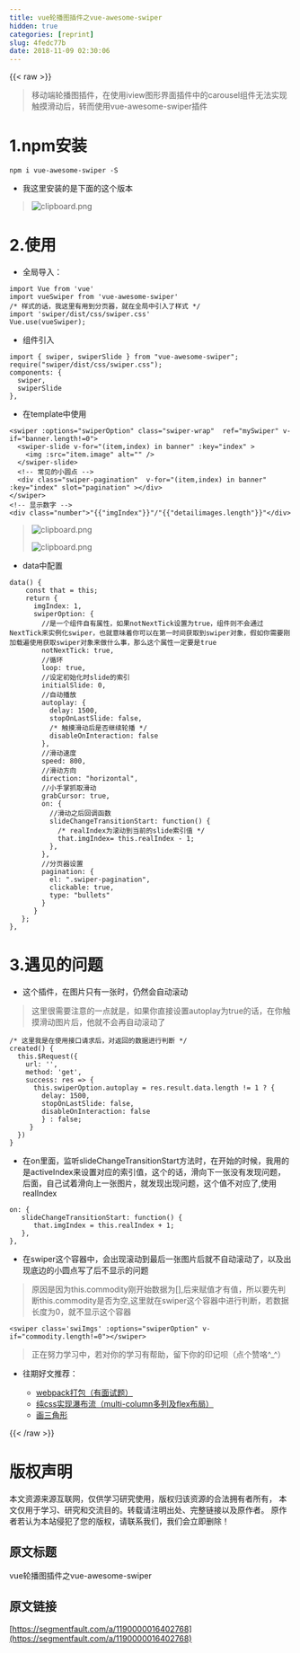 ```yaml
---
title: vue轮播图插件之vue-awesome-swiper
hidden: true
categories: [reprint]
slug: 4fedc77b
date: 2018-11-09 02:30:06
---
```


{{< raw >}}
<blockquote>&#x79FB;&#x52A8;&#x7AEF;&#x8F6E;&#x64AD;&#x56FE;&#x63D2;&#x4EF6;&#xFF0C;&#x5728;&#x4F7F;&#x7528;iview&#x56FE;&#x5F62;&#x754C;&#x9762;&#x63D2;&#x4EF6;&#x4E2D;&#x7684;carousel&#x7EC4;&#x4EF6;&#x65E0;&#x6CD5;&#x5B9E;&#x73B0;&#x89E6;&#x6478;&#x6ED1;&#x52A8;&#x540E;&#xFF0C;&#x8F6C;&#x800C;&#x4F7F;&#x7528;vue-awesome-swiper&#x63D2;&#x4EF6;</blockquote><h1 id="articleHeader0">1.npm&#x5B89;&#x88C5;</h1><div class="widget-codetool" style="display:none"><div class="widget-codetool--inner"><span class="selectCode code-tool" data-toggle="tooltip" data-placement="top" title="" data-original-title="&#x5168;&#x9009;"></span> <span type="button" class="copyCode code-tool" data-toggle="tooltip" data-placement="top" data-clipboard-text="npm i vue-awesome-swiper -S" title="" data-original-title="&#x590D;&#x5236;"></span> <span type="button" class="saveToNote code-tool" data-toggle="tooltip" data-placement="top" title="" data-original-title="&#x653E;&#x8FDB;&#x7B14;&#x8BB0;"></span></div></div><pre class="hljs stylus"><code style="word-break:break-word;white-space:initial">npm <span class="hljs-selector-tag">i</span> vue-awesome-swiper -S</code></pre><ul><li>&#x6211;&#x8FD9;&#x91CC;&#x5B89;&#x88C5;&#x7684;&#x662F;&#x4E0B;&#x9762;&#x7684;&#x8FD9;&#x4E2A;&#x7248;&#x672C;</li></ul><blockquote><span class="img-wrap"><img data-src="/img/bVbgYQC?w=810&amp;h=43" src="https://static.alili.tech/img/bVbgYQC?w=810&amp;h=43" alt="clipboard.png" title="clipboard.png" style="cursor:pointer;display:inline"></span></blockquote><h1 id="articleHeader1">2.&#x4F7F;&#x7528;</h1><ul><li>&#x5168;&#x5C40;&#x5BFC;&#x5165;&#xFF1A;</li></ul><div class="widget-codetool" style="display:none"><div class="widget-codetool--inner"><span class="selectCode code-tool" data-toggle="tooltip" data-placement="top" title="" data-original-title="&#x5168;&#x9009;"></span> <span type="button" class="copyCode code-tool" data-toggle="tooltip" data-placement="top" data-clipboard-text="import Vue from &apos;vue&apos;
import vueSwiper from &apos;vue-awesome-swiper&apos;
/* &#x6837;&#x5F0F;&#x7684;&#x8BDD;&#xFF0C;&#x6211;&#x8FD9;&#x91CC;&#x6709;&#x7528;&#x5230;&#x5206;&#x9875;&#x5668;&#xFF0C;&#x5C31;&#x5728;&#x5168;&#x5C40;&#x4E2D;&#x5F15;&#x5165;&#x4E86;&#x6837;&#x5F0F; */
import &apos;swiper/dist/css/swiper.css&apos;
Vue.use(vueSwiper);" title="" data-original-title="&#x590D;&#x5236;"></span> <span type="button" class="saveToNote code-tool" data-toggle="tooltip" data-placement="top" title="" data-original-title="&#x653E;&#x8FDB;&#x7B14;&#x8BB0;"></span></div></div><pre class="hljs clean"><code><span class="hljs-keyword">import</span> Vue <span class="hljs-keyword">from</span> <span class="hljs-string">&apos;vue&apos;</span>
<span class="hljs-keyword">import</span> vueSwiper <span class="hljs-keyword">from</span> <span class="hljs-string">&apos;vue-awesome-swiper&apos;</span>
<span class="hljs-comment">/* &#x6837;&#x5F0F;&#x7684;&#x8BDD;&#xFF0C;&#x6211;&#x8FD9;&#x91CC;&#x6709;&#x7528;&#x5230;&#x5206;&#x9875;&#x5668;&#xFF0C;&#x5C31;&#x5728;&#x5168;&#x5C40;&#x4E2D;&#x5F15;&#x5165;&#x4E86;&#x6837;&#x5F0F; */</span>
<span class="hljs-keyword">import</span> <span class="hljs-string">&apos;swiper/dist/css/swiper.css&apos;</span>
Vue.use(vueSwiper);</code></pre><ul><li>&#x7EC4;&#x4EF6;&#x5F15;&#x5165;</li></ul><div class="widget-codetool" style="display:none"><div class="widget-codetool--inner"><span class="selectCode code-tool" data-toggle="tooltip" data-placement="top" title="" data-original-title="&#x5168;&#x9009;"></span> <span type="button" class="copyCode code-tool" data-toggle="tooltip" data-placement="top" data-clipboard-text="import { swiper, swiperSlide } from &quot;vue-awesome-swiper&quot;;
require(&quot;swiper/dist/css/swiper.css&quot;);
components: {
  swiper,
  swiperSlide
}," title="" data-original-title="&#x590D;&#x5236;"></span> <span type="button" class="saveToNote code-tool" data-toggle="tooltip" data-placement="top" title="" data-original-title="&#x653E;&#x8FDB;&#x7B14;&#x8BB0;"></span></div></div><pre class="hljs mipsasm"><code>import { <span class="hljs-keyword">swiper, </span><span class="hljs-keyword">swiperSlide </span>} from <span class="hljs-string">&quot;vue-awesome-swiper&quot;</span><span class="hljs-comment">;</span>
require(<span class="hljs-string">&quot;swiper/dist/css/swiper.css&quot;</span>)<span class="hljs-comment">;</span>
<span class="hljs-symbol">components:</span> {
  <span class="hljs-keyword">swiper,
</span>  <span class="hljs-keyword">swiperSlide
</span>},</code></pre><ul><li>&#x5728;template&#x4E2D;&#x4F7F;&#x7528;</li></ul><div class="widget-codetool" style="display:none"><div class="widget-codetool--inner"><span class="selectCode code-tool" data-toggle="tooltip" data-placement="top" title="" data-original-title="&#x5168;&#x9009;"></span> <span type="button" class="copyCode code-tool" data-toggle="tooltip" data-placement="top" data-clipboard-text="&lt;swiper :options=&quot;swiperOption&quot; class=&quot;swiper-wrap&quot;  ref=&quot;mySwiper&quot; v-if=&quot;banner.length!=0&quot;&gt;
  &lt;swiper-slide v-for=&quot;(item,index) in banner&quot; :key=&quot;index&quot; &gt;
    &lt;img :src=&quot;item.image&quot; alt=&quot;&quot; /&gt;
  &lt;/swiper-slide&gt;
  &lt;!-- &#x5E38;&#x89C1;&#x7684;&#x5C0F;&#x5706;&#x70B9; --&gt;
  &lt;div class=&quot;swiper-pagination&quot;  v-for=&quot;(item,index) in banner&quot; :key=&quot;index&quot; slot=&quot;pagination&quot; &gt;&lt;/div&gt;
&lt;/swiper&gt;
&lt;!-- &#x663E;&#x793A;&#x6570;&#x5B57; --&gt;
&lt;div class=&quot;number&quot;&gt;{{imgIndex}}/{{detailimages.length}}&lt;/div&gt;" title="" data-original-title="&#x590D;&#x5236;"></span> <span type="button" class="saveToNote code-tool" data-toggle="tooltip" data-placement="top" title="" data-original-title="&#x653E;&#x8FDB;&#x7B14;&#x8BB0;"></span></div></div><pre class="hljs django"><code><span class="xml"><span class="hljs-tag">&lt;<span class="hljs-name">swiper</span> <span class="hljs-attr">:options</span>=<span class="hljs-string">&quot;swiperOption&quot;</span> <span class="hljs-attr">class</span>=<span class="hljs-string">&quot;swiper-wrap&quot;</span>  <span class="hljs-attr">ref</span>=<span class="hljs-string">&quot;mySwiper&quot;</span> <span class="hljs-attr">v-if</span>=<span class="hljs-string">&quot;banner.length!=0&quot;</span>&gt;</span>
  <span class="hljs-tag">&lt;<span class="hljs-name">swiper-slide</span> <span class="hljs-attr">v-for</span>=<span class="hljs-string">&quot;(item,index) in banner&quot;</span> <span class="hljs-attr">:key</span>=<span class="hljs-string">&quot;index&quot;</span> &gt;</span>
    <span class="hljs-tag">&lt;<span class="hljs-name">img</span> <span class="hljs-attr">:src</span>=<span class="hljs-string">&quot;item.image&quot;</span> <span class="hljs-attr">alt</span>=<span class="hljs-string">&quot;&quot;</span> /&gt;</span>
  <span class="hljs-tag">&lt;/<span class="hljs-name">swiper-slide</span>&gt;</span>
  <span class="hljs-comment">&lt;!-- &#x5E38;&#x89C1;&#x7684;&#x5C0F;&#x5706;&#x70B9; --&gt;</span>
  <span class="hljs-tag">&lt;<span class="hljs-name">div</span> <span class="hljs-attr">class</span>=<span class="hljs-string">&quot;swiper-pagination&quot;</span>  <span class="hljs-attr">v-for</span>=<span class="hljs-string">&quot;(item,index) in banner&quot;</span> <span class="hljs-attr">:key</span>=<span class="hljs-string">&quot;index&quot;</span> <span class="hljs-attr">slot</span>=<span class="hljs-string">&quot;pagination&quot;</span> &gt;</span><span class="hljs-tag">&lt;/<span class="hljs-name">div</span>&gt;</span>
<span class="hljs-tag">&lt;/<span class="hljs-name">swiper</span>&gt;</span>
<span class="hljs-comment">&lt;!-- &#x663E;&#x793A;&#x6570;&#x5B57; --&gt;</span>
<span class="hljs-tag">&lt;<span class="hljs-name">div</span> <span class="hljs-attr">class</span>=<span class="hljs-string">&quot;number&quot;</span>&gt;</span></span><span class="hljs-template-variable">"{{"imgIndex"}}"</span><span class="xml">/</span><span class="hljs-template-variable">"{{"detailimages.length"}}"</span><span class="xml"><span class="hljs-tag">&lt;/<span class="hljs-name">div</span>&gt;</span></span></code></pre><blockquote><span class="img-wrap"><img data-src="/img/bVbgYUq?w=319&amp;h=44" src="https://static.alili.tech/img/bVbgYUq?w=319&amp;h=44" alt="clipboard.png" title="clipboard.png" style="cursor:pointer;display:inline"></span><p><span class="img-wrap"><img data-src="/img/bVbgYUQ?w=326&amp;h=32" src="https://static.alili.tech/img/bVbgYUQ?w=326&amp;h=32" alt="clipboard.png" title="clipboard.png" style="cursor:pointer;display:inline"></span></p></blockquote><ul><li>data&#x4E2D;&#x914D;&#x7F6E;</li></ul><div class="widget-codetool" style="display:none"><div class="widget-codetool--inner"><span class="selectCode code-tool" data-toggle="tooltip" data-placement="top" title="" data-original-title="&#x5168;&#x9009;"></span> <span type="button" class="copyCode code-tool" data-toggle="tooltip" data-placement="top" data-clipboard-text="data() {
    const that = this;
    return {
      imgIndex: 1,
      swiperOption: {
        //&#x662F;&#x4E00;&#x4E2A;&#x7EC4;&#x4EF6;&#x81EA;&#x6709;&#x5C5E;&#x6027;&#xFF0C;&#x5982;&#x679C;notNextTick&#x8BBE;&#x7F6E;&#x4E3A;true&#xFF0C;&#x7EC4;&#x4EF6;&#x5219;&#x4E0D;&#x4F1A;&#x901A;&#x8FC7;NextTick&#x6765;&#x5B9E;&#x4F8B;&#x5316;swiper&#xFF0C;&#x4E5F;&#x5C31;&#x610F;&#x5473;&#x7740;&#x4F60;&#x53EF;&#x4EE5;&#x5728;&#x7B2C;&#x4E00;&#x65F6;&#x95F4;&#x83B7;&#x53D6;&#x5230;swiper&#x5BF9;&#x8C61;&#xFF0C;&#x5047;&#x5982;&#x4F60;&#x9700;&#x8981;&#x521A;&#x52A0;&#x8F7D;&#x904D;&#x4F7F;&#x7528;&#x83B7;&#x53D6;swiper&#x5BF9;&#x8C61;&#x6765;&#x505A;&#x4EC0;&#x4E48;&#x4E8B;&#xFF0C;&#x90A3;&#x4E48;&#x8FD9;&#x4E2A;&#x5C5E;&#x6027;&#x4E00;&#x5B9A;&#x8981;&#x662F;true
        notNextTick: true,
        //&#x5FAA;&#x73AF;
        loop: true,
        //&#x8BBE;&#x5B9A;&#x521D;&#x59CB;&#x5316;&#x65F6;slide&#x7684;&#x7D22;&#x5F15;
        initialSlide: 0,
        //&#x81EA;&#x52A8;&#x64AD;&#x653E;
        autoplay: {
          delay: 1500,
          stopOnLastSlide: false,
          /* &#x89E6;&#x6478;&#x6ED1;&#x52A8;&#x540E;&#x662F;&#x5426;&#x7EE7;&#x7EED;&#x8F6E;&#x64AD; */
          disableOnInteraction: false
        },
        //&#x6ED1;&#x52A8;&#x901F;&#x5EA6;
        speed: 800,
        //&#x6ED1;&#x52A8;&#x65B9;&#x5411;
        direction: &quot;horizontal&quot;,
        //&#x5C0F;&#x624B;&#x638C;&#x6293;&#x53D6;&#x6ED1;&#x52A8;
        grabCursor: true,
        on: {
          //&#x6ED1;&#x52A8;&#x4E4B;&#x540E;&#x56DE;&#x8C03;&#x51FD;&#x6570;
          slideChangeTransitionStart: function() {
            /* realIndex&#x4E3A;&#x6EDA;&#x52A8;&#x5230;&#x5F53;&#x524D;&#x7684;slide&#x7D22;&#x5F15;&#x503C; */
            that.imgIndex= this.realIndex - 1;
          },
        },
        //&#x5206;&#x9875;&#x5668;&#x8BBE;&#x7F6E;
        pagination: {
          el: &quot;.swiper-pagination&quot;,
          clickable: true,
          type: &quot;bullets&quot;
        }
      }
   };
}," title="" data-original-title="&#x590D;&#x5236;"></span> <span type="button" class="saveToNote code-tool" data-toggle="tooltip" data-placement="top" title="" data-original-title="&#x653E;&#x8FDB;&#x7B14;&#x8BB0;"></span></div></div><pre class="hljs dts"><code>data() {
    const that = this;
    <span class="hljs-class">return </span>{
<span class="hljs-symbol">      imgIndex:</span> <span class="hljs-number">1</span>,
<span class="hljs-symbol">      swiperOption:</span> {
        <span class="hljs-comment">//&#x662F;&#x4E00;&#x4E2A;&#x7EC4;&#x4EF6;&#x81EA;&#x6709;&#x5C5E;&#x6027;&#xFF0C;&#x5982;&#x679C;notNextTick&#x8BBE;&#x7F6E;&#x4E3A;true&#xFF0C;&#x7EC4;&#x4EF6;&#x5219;&#x4E0D;&#x4F1A;&#x901A;&#x8FC7;NextTick&#x6765;&#x5B9E;&#x4F8B;&#x5316;swiper&#xFF0C;&#x4E5F;&#x5C31;&#x610F;&#x5473;&#x7740;&#x4F60;&#x53EF;&#x4EE5;&#x5728;&#x7B2C;&#x4E00;&#x65F6;&#x95F4;&#x83B7;&#x53D6;&#x5230;swiper&#x5BF9;&#x8C61;&#xFF0C;&#x5047;&#x5982;&#x4F60;&#x9700;&#x8981;&#x521A;&#x52A0;&#x8F7D;&#x904D;&#x4F7F;&#x7528;&#x83B7;&#x53D6;swiper&#x5BF9;&#x8C61;&#x6765;&#x505A;&#x4EC0;&#x4E48;&#x4E8B;&#xFF0C;&#x90A3;&#x4E48;&#x8FD9;&#x4E2A;&#x5C5E;&#x6027;&#x4E00;&#x5B9A;&#x8981;&#x662F;true</span>
<span class="hljs-symbol">        notNextTick:</span> true,
        <span class="hljs-comment">//&#x5FAA;&#x73AF;</span>
<span class="hljs-symbol">        loop:</span> true,
        <span class="hljs-comment">//&#x8BBE;&#x5B9A;&#x521D;&#x59CB;&#x5316;&#x65F6;slide&#x7684;&#x7D22;&#x5F15;</span>
<span class="hljs-symbol">        initialSlide:</span> <span class="hljs-number">0</span>,
        <span class="hljs-comment">//&#x81EA;&#x52A8;&#x64AD;&#x653E;</span>
<span class="hljs-symbol">        autoplay:</span> {
<span class="hljs-symbol">          delay:</span> <span class="hljs-number">1500</span>,
<span class="hljs-symbol">          stopOnLastSlide:</span> false,
          <span class="hljs-comment">/* &#x89E6;&#x6478;&#x6ED1;&#x52A8;&#x540E;&#x662F;&#x5426;&#x7EE7;&#x7EED;&#x8F6E;&#x64AD; */</span>
<span class="hljs-symbol">          disableOnInteraction:</span> false
        },
        <span class="hljs-comment">//&#x6ED1;&#x52A8;&#x901F;&#x5EA6;</span>
<span class="hljs-symbol">        speed:</span> <span class="hljs-number">800</span>,
        <span class="hljs-comment">//&#x6ED1;&#x52A8;&#x65B9;&#x5411;</span>
<span class="hljs-symbol">        direction:</span> <span class="hljs-string">&quot;horizontal&quot;</span>,
        <span class="hljs-comment">//&#x5C0F;&#x624B;&#x638C;&#x6293;&#x53D6;&#x6ED1;&#x52A8;</span>
<span class="hljs-symbol">        grabCursor:</span> true,
<span class="hljs-symbol">        on:</span> {
          <span class="hljs-comment">//&#x6ED1;&#x52A8;&#x4E4B;&#x540E;&#x56DE;&#x8C03;&#x51FD;&#x6570;</span>
<span class="hljs-symbol">          slideChangeTransitionStart:</span> function() {
            <span class="hljs-comment">/* realIndex&#x4E3A;&#x6EDA;&#x52A8;&#x5230;&#x5F53;&#x524D;&#x7684;slide&#x7D22;&#x5F15;&#x503C; */</span>
            that.imgIndex= this.realIndex - <span class="hljs-number">1</span>;
          },
        },
        <span class="hljs-comment">//&#x5206;&#x9875;&#x5668;&#x8BBE;&#x7F6E;</span>
<span class="hljs-symbol">        pagination:</span> {
<span class="hljs-symbol">          el:</span> <span class="hljs-string">&quot;.swiper-pagination&quot;</span>,
<span class="hljs-symbol">          clickable:</span> true,
<span class="hljs-symbol">          type:</span> <span class="hljs-string">&quot;bullets&quot;</span>
        }
      }
   };
},</code></pre><h1 id="articleHeader2">3.&#x9047;&#x89C1;&#x7684;&#x95EE;&#x9898;</h1><ul><li>&#x8FD9;&#x4E2A;&#x63D2;&#x4EF6;&#xFF0C;&#x5728;&#x56FE;&#x7247;&#x53EA;&#x6709;&#x4E00;&#x5F20;&#x65F6;&#xFF0C;&#x4ECD;&#x7136;&#x4F1A;&#x81EA;&#x52A8;&#x6EDA;&#x52A8;</li></ul><blockquote>&#x8FD9;&#x91CC;&#x5F88;&#x9700;&#x8981;&#x6CE8;&#x610F;&#x7684;&#x4E00;&#x70B9;&#x5C31;&#x662F;&#xFF0C;&#x5982;&#x679C;&#x4F60;&#x76F4;&#x63A5;&#x8BBE;&#x7F6E;autoplay&#x4E3A;true&#x7684;&#x8BDD;&#xFF0C;&#x5728;&#x4F60;&#x89E6;&#x6478;&#x6ED1;&#x52A8;&#x56FE;&#x7247;&#x540E;&#xFF0C;&#x4ED6;&#x5C31;&#x4E0D;&#x4F1A;&#x518D;&#x81EA;&#x52A8;&#x6EDA;&#x52A8;&#x4E86;</blockquote><div class="widget-codetool" style="display:none"><div class="widget-codetool--inner"><span class="selectCode code-tool" data-toggle="tooltip" data-placement="top" title="" data-original-title="&#x5168;&#x9009;"></span> <span type="button" class="copyCode code-tool" data-toggle="tooltip" data-placement="top" data-clipboard-text="/* &#x8FD9;&#x91CC;&#x6211;&#x662F;&#x5728;&#x4F7F;&#x7528;&#x63A5;&#x53E3;&#x8BF7;&#x6C42;&#x540E;&#xFF0C;&#x5BF9;&#x8FD4;&#x56DE;&#x7684;&#x6570;&#x636E;&#x8FDB;&#x884C;&#x5224;&#x65AD; */
created() {
  this.$Request({
    url: &apos;&apos;,
    method: &apos;get&apos;,
    success: res =&gt; {
      this.swiperOption.autoplay = res.result.data.length != 1 ? {
        delay: 1500,
        stopOnLastSlide: false,
        disableOnInteraction: false
        } : false;
     }
  })
}" title="" data-original-title="&#x590D;&#x5236;"></span> <span type="button" class="saveToNote code-tool" data-toggle="tooltip" data-placement="top" title="" data-original-title="&#x653E;&#x8FDB;&#x7B14;&#x8BB0;"></span></div></div><pre class="hljs yaml"><code><span class="hljs-string">/*</span> <span class="hljs-string">&#x8FD9;&#x91CC;&#x6211;&#x662F;&#x5728;&#x4F7F;&#x7528;&#x63A5;&#x53E3;&#x8BF7;&#x6C42;&#x540E;&#xFF0C;&#x5BF9;&#x8FD4;&#x56DE;&#x7684;&#x6570;&#x636E;&#x8FDB;&#x884C;&#x5224;&#x65AD;</span> <span class="hljs-string">*/</span>
<span class="hljs-string">created()</span> <span class="hljs-string">{</span>
  <span class="hljs-string">this.$Request({</span>
<span class="hljs-attr">    url:</span> <span class="hljs-string">&apos;&apos;</span><span class="hljs-string">,</span>
<span class="hljs-attr">    method:</span> <span class="hljs-string">&apos;get&apos;</span><span class="hljs-string">,</span>
<span class="hljs-attr">    success:</span> <span class="hljs-string">res</span> <span class="hljs-string">=&gt;</span> <span class="hljs-string">{</span>
      <span class="hljs-string">this.swiperOption.autoplay</span> <span class="hljs-string">=</span> <span class="hljs-string">res.result.data.length</span> <span class="hljs-string">!=</span> <span class="hljs-number">1</span> <span class="hljs-string">?</span> <span class="hljs-string">{</span>
<span class="hljs-attr">        delay:</span> <span class="hljs-number">1500</span><span class="hljs-string">,</span>
<span class="hljs-attr">        stopOnLastSlide:</span> <span class="hljs-literal">false</span><span class="hljs-string">,</span>
<span class="hljs-attr">        disableOnInteraction:</span> <span class="hljs-literal">false</span>
        <span class="hljs-string">}</span> <span class="hljs-string">:</span> <span class="hljs-literal">false</span><span class="hljs-string">;</span>
     <span class="hljs-string">}</span>
  <span class="hljs-string">})</span>
<span class="hljs-string">}</span></code></pre><ul><li>&#x5728;on&#x91CC;&#x9762;&#xFF0C;&#x76D1;&#x542C;slideChangeTransitionStart&#x65B9;&#x6CD5;&#x65F6;&#xFF0C;&#x5728;&#x5F00;&#x59CB;&#x7684;&#x65F6;&#x5019;&#xFF0C;&#x6211;&#x7528;&#x7684;&#x662F;activeIndex&#x6765;&#x8BBE;&#x7F6E;&#x5BF9;&#x5E94;&#x7684;&#x7D22;&#x5F15;&#x503C;&#xFF0C;&#x8FD9;&#x4E2A;&#x7684;&#x8BDD;&#xFF0C;&#x6ED1;&#x5411;&#x4E0B;&#x4E00;&#x5F20;&#x6CA1;&#x6709;&#x53D1;&#x73B0;&#x95EE;&#x9898;&#xFF0C;&#x540E;&#x9762;&#xFF0C;&#x81EA;&#x5DF1;&#x8BD5;&#x7740;&#x6ED1;&#x5411;&#x4E0A;&#x4E00;&#x5F20;&#x56FE;&#x7247;&#xFF0C;&#x5C31;&#x53D1;&#x73B0;&#x51FA;&#x73B0;&#x95EE;&#x9898;&#xFF0C;&#x8FD9;&#x4E2A;&#x503C;&#x4E0D;&#x5BF9;&#x5E94;&#x4E86;,&#x4F7F;&#x7528;realIndex</li></ul><div class="widget-codetool" style="display:none"><div class="widget-codetool--inner"><span class="selectCode code-tool" data-toggle="tooltip" data-placement="top" title="" data-original-title="&#x5168;&#x9009;"></span> <span type="button" class="copyCode code-tool" data-toggle="tooltip" data-placement="top" data-clipboard-text="on: {
   slideChangeTransitionStart: function() {
      that.imgIndex = this.realIndex + 1;
   },
}," title="" data-original-title="&#x590D;&#x5236;"></span> <span type="button" class="saveToNote code-tool" data-toggle="tooltip" data-placement="top" title="" data-original-title="&#x653E;&#x8FDB;&#x7B14;&#x8BB0;"></span></div></div><pre class="hljs css"><code><span class="hljs-selector-tag">on</span>: {
   <span class="hljs-attribute">slideChangeTransitionStart</span>: <span class="hljs-built_in">function</span>() {
      that.imgIndex = this.realIndex + <span class="hljs-number">1</span>;
   },
},</code></pre><ul><li>&#x5728;swiper&#x8FD9;&#x4E2A;&#x5BB9;&#x5668;&#x4E2D;&#xFF0C;&#x4F1A;&#x51FA;&#x73B0;&#x6EDA;&#x52A8;&#x5230;&#x6700;&#x540E;&#x4E00;&#x5F20;&#x56FE;&#x7247;&#x540E;&#x5C31;&#x4E0D;&#x81EA;&#x52A8;&#x6EDA;&#x52A8;&#x4E86;&#xFF0C;&#x4EE5;&#x53CA;&#x51FA;&#x73B0;&#x5E95;&#x8FB9;&#x7684;&#x5C0F;&#x5706;&#x70B9;&#x5199;&#x4E86;&#x540E;&#x4E0D;&#x663E;&#x793A;&#x7684;&#x95EE;&#x9898;</li></ul><blockquote>&#x539F;&#x56E0;&#x662F;&#x56E0;&#x4E3A;this.commodity&#x521A;&#x5F00;&#x59CB;&#x6570;&#x636E;&#x4E3A;[],&#x540E;&#x6765;&#x8D4B;&#x503C;&#x624D;&#x6709;&#x503C;&#xFF0C;&#x6240;&#x4EE5;&#x8981;&#x5148;&#x5224;&#x65AD;this.commodity&#x662F;&#x5426;&#x4E3A;&#x7A7A;,&#x8FD9;&#x91CC;&#x5C31;&#x5728;swiper&#x8FD9;&#x4E2A;&#x5BB9;&#x5668;&#x4E2D;&#x8FDB;&#x884C;&#x5224;&#x65AD;&#xFF0C;&#x82E5;&#x6570;&#x636E;&#x957F;&#x5EA6;&#x4E3A;0&#xFF0C;&#x5C31;&#x4E0D;&#x663E;&#x793A;&#x8FD9;&#x4E2A;&#x5BB9;&#x5668;</blockquote><div class="widget-codetool" style="display:none"><div class="widget-codetool--inner"><span class="selectCode code-tool" data-toggle="tooltip" data-placement="top" title="" data-original-title="&#x5168;&#x9009;"></span> <span type="button" class="copyCode code-tool" data-toggle="tooltip" data-placement="top" data-clipboard-text="&lt;swiper class=&apos;swiImgs&apos; :options=&quot;swiperOption&quot; v-if=&quot;commodity.length!=0&quot;&gt;&lt;/swiper&gt;" title="" data-original-title="&#x590D;&#x5236;"></span> <span type="button" class="saveToNote code-tool" data-toggle="tooltip" data-placement="top" title="" data-original-title="&#x653E;&#x8FDB;&#x7B14;&#x8BB0;"></span></div></div><pre class="hljs javascript"><code style="word-break:break-word;white-space:initial">&lt;swiper <span class="hljs-class"><span class="hljs-keyword">class</span></span>=<span class="hljs-string">&apos;swiImgs&apos;</span> :options=<span class="hljs-string">&quot;swiperOption&quot;</span> v-<span class="hljs-keyword">if</span>=<span class="hljs-string">&quot;commodity.length!=0&quot;</span>&gt;<span class="xml"><span class="hljs-tag">&lt;/<span class="hljs-name">swiper</span>&gt;</span></span></code></pre><blockquote>&#x6B63;&#x5728;&#x52AA;&#x529B;&#x5B66;&#x4E60;&#x4E2D;&#xFF0C;&#x82E5;&#x5BF9;&#x4F60;&#x7684;&#x5B66;&#x4E60;&#x6709;&#x5E2E;&#x52A9;&#xFF0C;&#x7559;&#x4E0B;&#x4F60;&#x7684;&#x5370;&#x8BB0;&#x5457;&#xFF08;&#x70B9;&#x4E2A;&#x8D5E;&#x54AF;^_^&#xFF09;</blockquote><ul><li><p>&#x5F80;&#x671F;&#x597D;&#x6587;&#x63A8;&#x8350;&#xFF1A;</p><ul><li><a href="https://segmentfault.com/a/1190000016068450">webpack&#x6253;&#x5305;&#xFF08;&#x6709;&#x9762;&#x8BD5;&#x9898;&#xFF09;</a></li><li><a href="https://segmentfault.com/a/1190000016255824" target="_blank">&#x7EAF;css&#x5B9E;&#x73B0;&#x7011;&#x5E03;&#x6D41;&#xFF08;multi-column&#x591A;&#x5217;&#x53CA;flex&#x5E03;&#x5C40;&#xFF09;</a></li><li><a href="https://segmentfault.com/a/1190000016082968">&#x753B;&#x4E09;&#x89D2;&#x5F62;</a></li></ul></li></ul>
{{< /raw >}}

# 版权声明
本文资源来源互联网，仅供学习研究使用，版权归该资源的合法拥有者所有，
本文仅用于学习、研究和交流目的。转载请注明出处、完整链接以及原作者。
原作者若认为本站侵犯了您的版权，请联系我们，我们会立即删除！

## 原文标题
vue轮播图插件之vue-awesome-swiper

## 原文链接
[https://segmentfault.com/a/1190000016402768](https://segmentfault.com/a/1190000016402768)

